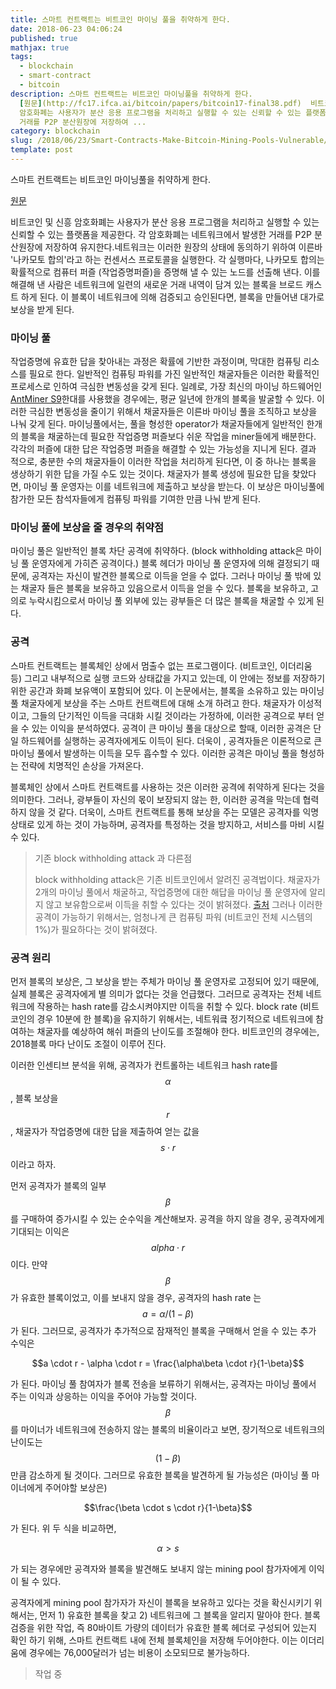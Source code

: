 ```yaml
---
title: 스마트 컨트랙트는 비트코인 마이닝 풀을 취약하게 한다.
date: 2018-06-23 04:06:24
published: true
mathjax: true
tags:
  - blockchain
  - smart-contract
  - bitcoin
description: 스마트 컨트랙트는 비트코인 마이닝풀을 취약하게 한다.
  [원문](http://fc17.ifca.ai/bitcoin/papers/bitcoin17-final38.pdf)  비트코인 및 신흥
  암호화폐는 사용자가 분산 응용 프로그램을 처리하고 실행할 수 있는 신뢰할 수 있는 플랫폼을 제공한다. 각 암호화폐는 네트워크에서 발생한
  거래를 P2P 분산원장에 저장하여 ...
category: blockchain
slug: /2018/06/23/Smart-Contracts-Make-Bitcoin-Mining-Pools-Vulnerable/
template: post
---
```


스마트 컨트랙트는 비트코인 마이닝풀을 취약하게 한다.

[원문](http://fc17.ifca.ai/bitcoin/papers/bitcoin17-final38.pdf)

비트코인 및 신흥 암호화폐는 사용자가 분산 응용 프로그램을 처리하고 실행할 수 있는 신뢰할 수 있는 플랫폼을 제공한다. 각 암호화폐는 네트워크에서 발생한 거래를 P2P 분산원장에 저장하여 유지한다.네트워크는 이러한 원장의 상태에 동의하기 위하여 이른바 '나카모토 합의'라고 하는 컨센서스 프로토콜을 실행한다. 각 실행마다, 나카모토 합의는 확률적으로 컴퓨터 퍼즐 (작업증명퍼즐)을 증명해 낼 수 있는 노드를 선출해 낸다. 이를 해결해 낸 사람은 네트워크에 일련의 새로운 거래 내역이 담겨 있는 블록을 브로드 캐스트 하게 된다. 이 블록이 네트워크에 의해 검증되고 승인된다면, 블록을 만들어낸 대가로 보상을 받게 된다.

### 마이닝 풀

작업증명에 유효한 답을 찾아내는 과정은 확률에 기반한 과정이며, 막대한 컴퓨팅 리소스를 필요로 한다. 일반적인 컴퓨팅 파워를 가진 일반적인 채굴자들은 이러한 확률적인 프로세스로 인하여 극심한 변동성을 갖게 된다. 일례로, 가장 최신의 마이닝 하드웨어인 [AntMiner S9](https://www.buybitcoinworldwide.com/mining/hardware/antminer-s9/)한대를 사용했을 경우에는, 평균 일년에 한개의 블록을 발굴할 수 있다. 이러한 극심한 변동성을 줄이기 위해서 채굴자들은 이른바 마이닝 풀을 조직하고 보상을 나눠 갖게 된다. 마이닝풀에서는, 풀을 형성한 operator가 채굴자들에게 일반적인 한개의 블록을 채굴하는데 필요한 작업증명 퍼즐보다 쉬운 작업을 miner들에게 배분한다. 각각의 퍼즐에 대한 답은 작업증명 퍼즐을 해결할 수 있는 가능성을 지니게 된다. 결과 적으로, 충분한 수의 채굴자들이 이러한 작업을 처리하게 된다면, 이 중 하나는 블록을 생상하기 위한 답을 가질 수도 있는 것이다. 채굴자가 블록 생성에 필요한 답을 찾았다면, 마이닝 풀 운영자는 이를 네트워크에 제출하고 보상을 받는다. 이 보상은 마이닝풀에 참가한 모든 참석자들에게 컴퓨팅 파워를 기여한 만큼 나눠 받게 된다.

### 마이닝 풀에 보상을 줄 경우의 취약점

마이닝 풀은 일반적인 블록 차단 공격에 취약하다. (block withholding attack은 마이닝 풀 운영자에게 가히즌 공격이다.) 블록 헤더가 마이닝 풀 운영자에 의해 결정되기 때문에, 공격자는 자신이 발견한 블록으로 이득을 얻을 수 없다. 그러나 마이닝 풀 밖에 있는 채굴자 들은 블록을 보유하고 있음으로서 이득을 얻을 수 있다. 블록을 보유하고, 고의로 누락시킴으로서 마이닝 풀 외부에 있는 광부들은 더 많은 블록을 채굴할 수 있게 된다.

### 공격

스마트 컨트랙트는 블록체인 상에서 멈출수 없는 프로그램이다. (비트코인, 이더리움 등) 그리고 내부적으로 실행 코드와 상태값을 가지고 있는데, 이 안에는 정보를 저장하기 위한 공간과 화폐 보유액이 포함되어 있다. 이 논문에서는, 블록을 소유하고 있는 마이닝 풀 채굴자에게 보상을 주는 스마트 컨트랙트에 대해 소개 하려고 한다. 채굴자가 이성적이고, 그들의 단기적인 이득을 극대화 시킬 것이라는 가정하에, 이러한 공격으로 부터 얻을 수 있는 이익을 분석하였다. 공격이 큰 마이닝 풀을 대상으로 할때, 이러한 공격은 단일 하드웨어를 실행하는 공격자에게도 이득이 된다. 더욱이 , 공격자들은 이론적으로 큰 마이닝 풀에서 발생하는 이득을 모두 흡수할 수 있다. 이러한 공격은 마이닝 풀을 형성하는 전략에 치명적인 손상을 가져온다.

블록체인 상에서 스마트 컨트랙트를 사용하는 것은 이러한 공격에 취약하게 된다는 것을 의미한다. 그러나, 광부들이 자신의 몫이 보장되지 않는 한, 이러한 공격을 막는데 협력하지 않을 것 같다. 더욱이, 스마트 컨트랙트를 통해 보상을 주는 모델은 공격자를 익명상태로 있게 하는 것이 가능하며, 공격자를 특정하는 것을 방지하고, 서비스를 마비 시킬 수 있다.

> 기존 block withholding attack 과 다른점
>
> block withholding attack은 기존 비트코인에서 알려진 공격법이다. 채굴자가 2개의 마이닝 풀에서 채굴하고, 작업증명에 대한 해답을 마이닝 풀 운영자에 알리지 않고 보유함으로써 이득을 취할 수 있다는 것이 밝혀졌다. [출처](https://arxiv.org/pdf/1402.1718.pdf) 그러나 이러한 공격이 가능하기 위해서는, 엄청나게 큰 컴퓨팅 파워 (비트코인 전체 시스템의 1%)가 필요하다는 것이 밝혀졌다.

### 공격 원리

먼저 블록의 보상은, 그 보상을 받는 주체가 마이닝 풀 운영자로 고정되어 있기 때문에, 실제 블록은 공격자에게 별 의미가 없다는 것을 언급했다. 그러므로 공격자는 전체 네트워크에 작용하는 hash rate를 감소시켜야지만 이득을 취할 수 있다. block rate (비트코인의 경우 10분에 한 블록)을 유지하기 위해서는, 네트워킄 정기적으로 네트워크에 참여하는 채굴자를 예상하여 해쉬 퍼즐의 난이도를 조절해야 한다. 비트코인의 경우에는, 2018블록 마다 난이도 조절이 이루어 진다.

이러한 인센티브 분석을 위해, 공격자가 컨트롤하는 네트워크 hash rate를 $$\alpha$$, 블록 보상을 $$r$$, 채굴자가 작업증명에 대한 답을 제출하여 얻는 값을 $$s \cdot r$$이라고 하자.

먼저 공격자가 블록의 일부 $$\beta$$ 를 구매하여 증가시킬 수 있는 순수익을 계산해보자. 공격을 하지 않을 경우, 공격자에게 기대되는 이익은 $$alpha \cdot r$$ 이다. 만약 $$\beta$$가 유효한 블록이었고, 이를 보내지 않을 경우, 공격자의 hash rate 는 $$a = \alpha /(1-\beta)$$ 가 된다. 그러므로, 공격자가 추가적으로 잠재적인 블록을 구매해서 얻을 수 있는 추가 수익은

$$a \cdot r - \alpha \cdot r = \frac{\alpha\beta \cdot r}{1-\beta}$$

가 된다. 마이닝 풀 참여자가 블록 전송을 보류하기 위해서는, 공격자는 마이닝 풀에서 주는 이익과 상응하는 이익을 주어야 가능할 것이다. $$\beta$$를 마이너가 네트워크에 전송하지 않는 블록의 비율이라고 보면, 장기적으로 네트워크의 난이도는 $$(1-\beta)$$ 만큼 감소하게 될 것이다. 그러므로 유효한 블록을 발견하게 될 가능성은 (마이닝 풀 마이너에게 주어야할 보상은)

$$\frac{\beta \cdot s \cdot r}{1-\beta}$$

가 된다. 위 두 식을 비교하면,

$$\alpha > s$$

가 되는 경우에만 공격자와 블록을 발견해도 보내지 않는 mining pool 참가자에게 이익이 될 수 있다.

공격자에게 mining pool 참가자가 자신이 블록을 보유하고 있다는 것을 확신시키기 위해서는, 먼저 1) 유효한 블록을 찾고 2) 네트워크에 그 블록을 알리지 말아야 한다. 블록 검증을 위한 작업, 즉 80바이트 가량의 데이터가 유효한 블록 헤더로 구성되어 있는지 확인 하기 위해, 스마트 컨트랙트 내에 전체 블록체인을 저장해 두어야한다. 이는 이더리움에 경우에는 76,000달러가 넘는 비용이 소모되므로 불가능하다.

> 작업 중
